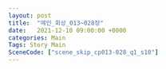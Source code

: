 ```yaml
---
layout: post
title:  "메인_회상_013~028장"
date:   2021-12-10 09:00:00 +0000
categories: Main
Tags: Story Main
SceneCode: ["scene_skip_cp013-028_q1_s10"]
---
```

